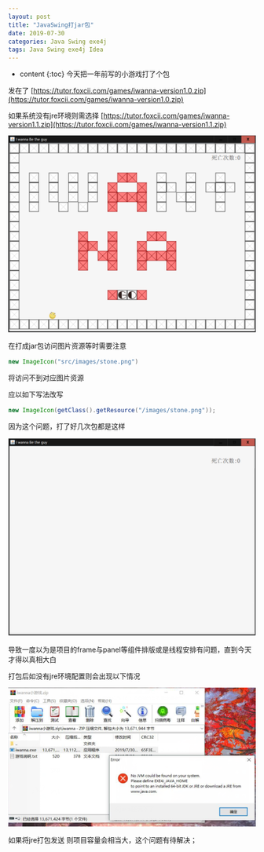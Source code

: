 ```yaml
---
layout: post
title: "JavaSwing打jar包"
date: 2019-07-30
categories: Java Swing exe4j
tags: Java Swing exe4j Idea
---
```


* content 
{:toc}
今天把一年前写的小游戏打了个包 

发在了 [https://tutor.foxcii.com/games/iwanna-version1.0.zip](https://tutor.foxcii.com/games/iwanna-version1.0.zip)

如果系统没有jre环境则需选择 [https://tutor.foxcii.com/games/iwanna-version1.1.zip](https://tutor.foxcii.com/games/iwanna-version1.1.zip)



![](https://raw.githubusercontent.com/329213964/329213964.github.io/master/_posts/images/Swing/iwannaindex.png)



在打成jar包访问图片资源等时需要注意

```java
new ImageIcon("src/images/stone.png")
```

将访问不到对应图片资源

应以如下写法改写

```java
new ImageIcon(getClass().getResource("/images/stone.png"));
```



因为这个问题，打了好几次包都是这样

![](https://raw.githubusercontent.com/329213964/329213964.github.io/master/_posts/images/Swing/iwannaindex-empty.jpg)



导致一度以为是项目的frame与panel等组件排版或是线程安排有问题，直到今天才得以真相大白



打包后如没有jre环境配置则会出现以下情况

![](https://raw.githubusercontent.com/329213964/329213964.github.io/master/_posts/images/Swing/iwanna-jre.png)

如果将jre打包发送 则项目容量会相当大，这个问题有待解决；
